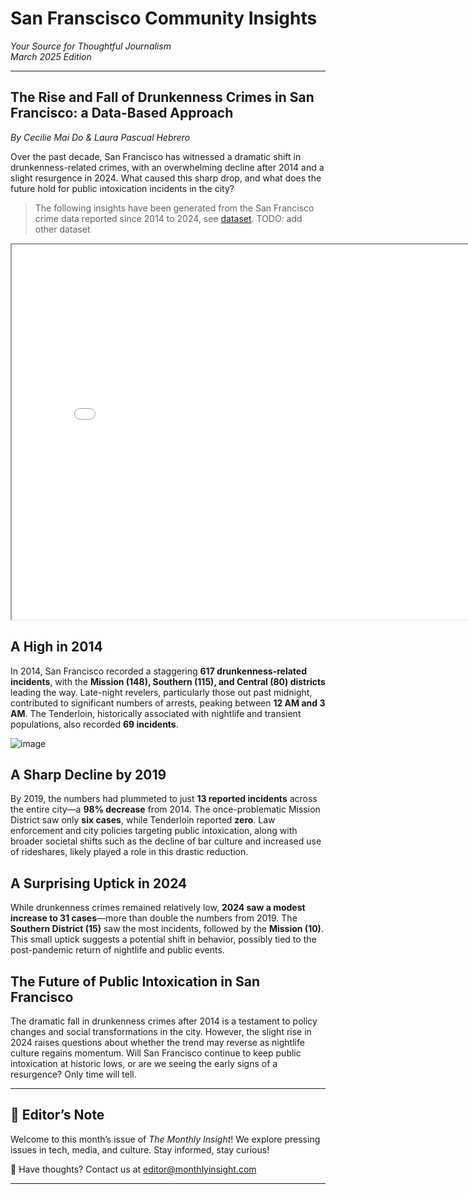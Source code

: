# **San Franscisco Community Insights**  
*Your Source for Thoughtful Journalism*  
*March 2025 Edition*  

---

## **The Rise and Fall of Drunkenness Crimes in San Francisco: a Data-Based Approach**  
_By Cecilie Mai Do & Laura Pascual Hebrero_  

Over the past decade, San Francisco has witnessed a dramatic shift in drunkenness-related crimes, with an overwhelming decline after 2014 and a slight resurgence in 2024. What caused this sharp drop, and what does the future hold for public intoxication incidents in the city?

>The following insights have been generated from the San Francisco crime data reported since 2014 to 2024, see [dataset](https://data.sfgov.org/Public-Safety/Police-Department-Incident-Reports-2018-to-Present/wg3w-h783/about_data). TODO: add other dataset


<iframe src="{{ site.baseurl }}/images/bokeh_plot.html" width="800" height="600"></iframe>


## A High in 2014

In 2014, San Francisco recorded a staggering **617 drunkenness-related incidents**, with the **Mission (148), Southern (115), and Central (80) districts** leading the way. Late-night revelers, particularly those out past midnight, contributed to significant numbers of arrests, peaking between **12 AM and 3 AM**. The Tenderloin, historically associated with nightlife and transient populations, also recorded **69 incidents**.

![image](/images/drunkenness-bar-plot.png)

## A Sharp Decline by 2019

By 2019, the numbers had plummeted to just **13 reported incidents** across the entire city—a **98% decrease** from 2014. The once-problematic Mission District saw only **six cases**, while Tenderloin reported **zero**. Law enforcement and city policies targeting public intoxication, along with broader societal shifts such as the decline of bar culture and increased use of rideshares, likely played a role in this drastic reduction.

## A Surprising Uptick in 2024

While drunkenness crimes remained relatively low, **2024 saw a modest increase to 31 cases**—more than double the numbers from 2019. The **Southern District (15)** saw the most incidents, followed by the **Mission (10)**. This small uptick suggests a potential shift in behavior, possibly tied to the post-pandemic return of nightlife and public events.

## The Future of Public Intoxication in San Francisco

The dramatic fall in drunkenness crimes after 2014 is a testament to policy changes and social transformations in the city. However, the slight rise in 2024 raises questions about whether the trend may reverse as nightlife culture regains momentum. Will San Francisco continue to keep public intoxication at historic lows, or are we seeing the early signs of a resurgence? Only time will tell.



---

## **📝 Editor’s Note**  

Welcome to this month’s issue of *The Monthly Insight*! We explore pressing issues in tech, media, and culture. Stay informed, stay curious!  

📩 Have thoughts? Contact us at [editor@monthlyinsight.com](mailto:editor@monthlyinsight.com)  

---


